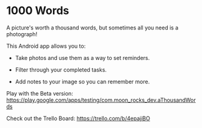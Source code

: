# 1000 Words

A picture's worth a thousand words, but sometimes all you need is a photograph!

This Android app allows you to:

* Take photos and use them as a way to set reminders.

* Filter through your completed tasks.

* Add notes to your image so you can remember more.

Play with the Beta version: https://play.google.com/apps/testing/com.moon_rocks_dev.aThousandWords

Check out the Trello Board: https://trello.com/b/4epajiBO
